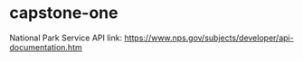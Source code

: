 # capstone-one
National Park Service API link: https://www.nps.gov/subjects/developer/api-documentation.htm

